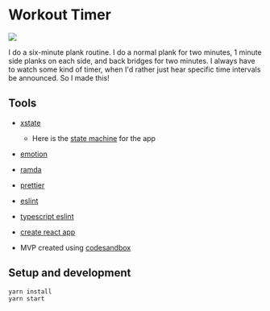 # Workout Timer

![](https://media.giphy.com/media/3o752kZpnhfs7Mjq2k/giphy.gif)

I do a six-minute plank routine. I do a normal plank for two minutes, 1 minute
side planks on each side, and back bridges for two minutes. I always have to
watch some kind of timer, when I'd rather just hear specific time intervals be
announced. So I made this!

## Tools

- [xstate](https://xstate.js.org/docs/)

  - Here is the [state
    machine](https://xstate.js.org/viz/?gist=ba4f8077d971ce91d72558453cf5131f)
    for the app

- [emotion](https://emotion.sh/docs/introduction)
- [ramda](https://ramdajs.com/docs/)
- [prettier](https://prettier.io/)
- [eslint](https://eslint.org/)
- [typescript eslint](https://github.com/typescript-eslint/typescript-eslint)
- [create react app](https://create-react-app.dev/docs/getting-started/)

- MVP created using [codesandbox](https://codesandbox.io)

## Setup and development

```
yarn install
yarn start
```
